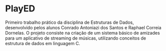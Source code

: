 # PlayED
Primeiro trabalho prático da disciplina de Estruturas de Dados, desenvolvido pelos alunos Conrado Antoniazi dos Santos e Raphael Correia Dornelas. O projeto consiste na criação de um sistema básico de amizades para um aplicativo de streaming de músicas, utilizando conceitos de estrutura de dados em linguagem C.
